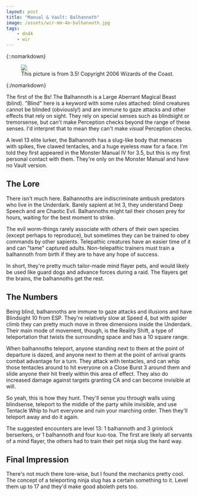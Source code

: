 ```yaml
---
layout: post
title: "Manual & Vault: Balhannoth"
image: /assets/wir-mm-4e-balhannoth.jpg
tags:
    - dnd4
    - wir
---
```


{::nomarkdown}
<figure class="center">
  <img src="{{ "/assets/wir-mm-4e-balhannoth.jpg" | absolute_url }}"/>
  <figcaption>
    This picture is from 3.5! Copyright 2006 Wizards of the Coast.
  </figcaption>
</figure>
{:/nomarkdown}

The first of the Bs! The Balhannoth is a Large Aberrant Magical Beast
(blind). "Blind" here is a keyword with some rules attached: blind creatures
cannot be blinded (obviously!) and are immune to gaze attacks and other effects
that rely on sight. They rely on special senses such as blindsight or
tremorsense, but can't make Perception checks beyond the range of these
senses. I'd interpret that to mean they can't make _visual_ Perception checks.

A level 13 elite lurker, the Balhannoth has a slug-like body that menaces with
spikes, five clawed tentacles, and a huge eyeless maw for a face. I'm told they
first appeared in the Monster Manual IV for 3.5, but this is my first personal
contact with them. They're only on the Monster Manual and have no Vault version.

## The Lore

There isn't much here. Balhannoths are indiscriminate ambush predators who live
in the Underdark. Barely sapient at Int 3, they understand Deep Speech and are
Chaotic Evil. Balhannoths might tail their chosen prey for hours, waiting for
the best moment to strike.

The evil worm-things rarely associate with others of their own species (except
perhaps to reproduce), but sometimes they can be trained to obey commands by
other sapients. Telepathic creatures have an easier time of it and can "tame"
captured adults. Non-telepathic trainers must train a balhannoth from birth if
they are to have any hope of success.

In short, they're pretty much tailor-made mind flayer pets, and would likely be
used like guard dogs and advance forces during a raid. The flayers get the
brains, the balhannoths get the rest.


## The Numbers

Being blind, balhannoths are immune to gaze attacks and illusions and have
Blindsight 10 from ESP. They're relatively slow at Speed 4, but with spider
climb they can pretty much move in three dimensions inside the Underdark. Their
main mode of movement, though, is the Reality Shift, a type of teleportation
that twists the surrounding space and has a 10 square range.

When balhannoths teleport, anyone standing next to them at the point of
departure is dazed, and anyone next to them at the point of arrival grants
combat advantage for a turn. They attack with tentacles, and can whip those
tentacles around to hit everyone on a Close Burst 3 around them and slide anyone
their hit freely within this area of effect. They also do increased damage
against targets granting CA and can become invisible at will.

So yeah, this is how they hunt. They'll sense you through walls using
blindsense, teleport to the middle of the party while invisible, and use
Tentacle Whip to hurt everyone and ruin your marching order. Then they'll
teleport away and do it again.

The suggested encounters are level 13: 1 balhannoth and 3 grimlock berserkers,
or 1 balhannoth and four kuo-toa. The first are likely all servants of a mind
flayer, the others had to train their pet ninja slug the hard way.

## Final Impression

There's not much there lore-wise, but I found the mechanics pretty cool. The
concept of a teleporting ninja slug has a certain something to it. Level them up
to 17 and they'd make good aboleth pets too.
